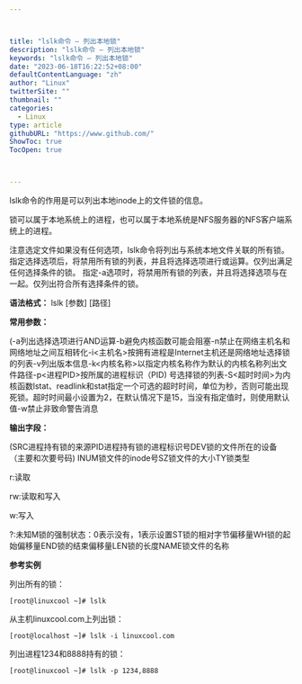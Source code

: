 ```yaml
---



title: "lslk命令 – 列出本地锁"
description: "lslk命令 – 列出本地锁"
keywords: "lslk命令 – 列出本地锁"
date: "2023-06-18T16:22:52+08:00"
defaultContentLanguage: "zh"
author: "Linux"
twitterSite: ""
thumbnail: ""
categories:
  - Linux
type: article
githubURL: "https://www.github.com/"
ShowToc: true
TocOpen: true



---
```


lslk命令的作用是可以列出本地inode上的文件锁的信息。

锁可以属于本地系统上的进程，也可以属于本地系统是NFS服务器的NFS客户端系统上的进程。

注意选定文件如果没有任何选项，lslk命令将列出与系统本地文件关联的所有锁。 指定选择选项后，将禁用所有锁的列表，并且将选择选项进行或运算。仅列出满足任何选择条件的锁。 指定-a选项时，将禁用所有锁的列表，并且将选择选项与在一起。仅列出符合所有选择条件的锁。

**语法格式：** lslk [参数] [路径]

**常用参数：**

(-a列出选择选项进行AND运算-b避免内核函数可能会阻塞-n禁止在网络主机名和网络地址之间互相转化-i<主机名>按拥有进程是Internet主机还是网络地址选择锁的列表-v列出版本信息-k<内核名称>以指定内核名称作为默认的内核名称列出文件路径-p<进程PID>按所属的进程标识（PID) 号选择锁的列表-S<超时时间>为内核函数lstat、readlink和stat指定一个可选的超时时间，单位为秒，否则可能出现死锁。超时时间最小设置为2，在默认情况下是15，当没有指定值时，则使用默认值-w禁止非致命警告消息

**输出字段：**

(SRC进程持有锁的来源PID进程持有锁的进程标识号DEV锁的文件所在的设备（主要和次要号码) INUM锁文件的inode号SZ锁文件的大小TY锁类型

r:读取

rw:读取和写入

w:写入

?:未知M锁的强制状态：0表示没有，1表示设置ST锁的相对字节偏移量WH锁的起始偏移量END锁的结束偏移量LEN锁的长度NAME锁文件的名称

**参考实例**

列出所有的锁：

```
[root@linuxcool ~]# lslk
```

从主机linuxcool.com上列出锁：

```
[root@localhost ~]# lslk -i linuxcool.com
```

列出进程1234和8888持有的锁：

```
[root@linuxcool ~]# lslk -p 1234,8888
```